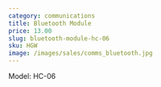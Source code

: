 ```yaml
---
category: communications
title: Bluetooth Module
price: 13.00
slug: bluetooth-module-hc-06
sku: HGW
image: /images/sales/comms_bluetooth.jpg
---
```

Model: HC-06
